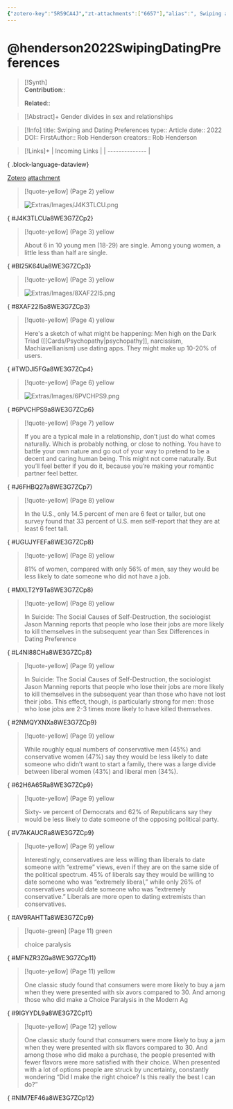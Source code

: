 ```yaml
---
{"zotero-key":"5R59CA4J","zt-attachments":["6657"],"alias":", Swiping and Dating Preferences","keywords":[],"FirstAuthor":"[[ Rob Henderson]]","tags":["source/article"],"dg-publish":true,"permalink":"/sources/henderson2022-swiping-dating-preferences/","dgPassFrontmatter":true}
---
```


# @henderson2022SwipingDatingPreferences

>[!Synth]  
>**Contribution**::  
>  
>**Related**:: 
>  

> [!Abstract]+
> Gender divides in sex and relationships

> [!Info]
> title: Swiping and Dating Preferences
> type:: Article 
> date:: 2022
> DOI:: 
> FirstAuthor:: Rob Henderson
> creators:: Rob Henderson

> [!Links]+
>  | Incoming Links |
> | -------------- |
> 
{ .block-language-dataview}


[Zotero](zotero://select/library/items/5R59CA4J) [attachment](<file:///Users/nathanmaxwell/Zotero/storage/8WE3G7ZC/Henderson_2022_Swiping%20and%20Dating%20Preferences.pdf>)

> [!quote-yellow] (Page 2) yellow
> 
> ![Extras/Images/J4K3TLCU.png](/img/user/Extras/Images/J4K3TLCU.png)
>
{ #J4K3TLCUa8WE3G7ZCp2}


> [!quote-yellow] (Page 3) yellow
> 
> About 6 in 10 young men (18-29) are single. Among young women, a little less than half are single.
>
{ #BI25K64Ua8WE3G7ZCp3}


> [!quote-yellow] (Page 3) yellow
> 
> ![Extras/Images/8XAF22I5.png](/img/user/Extras/Images/8XAF22I5.png)
>
{ #8XAF22I5a8WE3G7ZCp3}


> [!quote-yellow] (Page 4) yellow
> 
> Here's a sketch of what might be happening: Men high on the Dark Triad ([[Cards/Psychopathy\|psychopathy]], narcissism, Machiavellianism) use dating apps. They might make up 10-20% of users.
>
{ #TWDJI5FGa8WE3G7ZCp4}


> [!quote-yellow] (Page 6) yellow
> 
> ![Extras/Images/6PVCHPS9.png](/img/user/Extras/Images/6PVCHPS9.png)
>
{ #6PVCHPS9a8WE3G7ZCp6}


> [!quote-yellow] (Page 7) yellow
> 
> If you are a typical male in a relationship, don’t just do what comes naturally. Which is probably nothing, or close to nothing. You have to battle your own nature and go out of your way to pretend to be a decent and caring human being. This might not come naturally. But you’ll feel better if you do it, because you’re making your romantic partner feel better.
>
{ #J6FHBQ27a8WE3G7ZCp7}


> [!quote-yellow] (Page 8) yellow
> 
> In the U.S., only 14.5 percent of men are 6 feet or taller, but one survey found that 33 percent of U.S. men self-report that they are at least 6 feet tall.
>
{ #UGUJYFEFa8WE3G7ZCp8}


> [!quote-yellow] (Page 8) yellow
> 
> 81% of women, compared with only 56% of men, say they would be less likely to date someone who did not have a job.
>
{ #MXLT2Y9Ta8WE3G7ZCp8}


> [!quote-yellow] (Page 8) yellow
> 
> In Suicide: The Social Causes of Self-Destruction, the sociologist Jason Manning reports that people who lose their jobs are more likely to kill themselves in the subsequent year than Sex Differences in Dating Preference
>
{ #L4NI88CHa8WE3G7ZCp8}


> [!quote-yellow] (Page 9) yellow
> 
> In Suicide: The Social Causes of Self-Destruction, the sociologist Jason Manning reports that people who lose their jobs are more likely to kill themselves in the subsequent year than those who have not lost their jobs. This effect, though, is particularly strong for men: those who lose jobs are 2-3 times more likely to have killed themselves.
>
{ #2NMQYXNXa8WE3G7ZCp9}


> [!quote-yellow] (Page 9) yellow
> 
> While roughly equal numbers of conservative men (45%) and conservative women (47%) say they would be less likely to date someone who didn’t want to start a family, there was a large divide between liberal women (43%) and liberal men (34%).
>
{ #62H6A65Ra8WE3G7ZCp9}


> [!quote-yellow] (Page 9) yellow
> 
> Sixty- ve percent of Democrats and 62% of Republicans say they would be less likely to date someone of the opposing political party.
>
{ #V7AKAUCRa8WE3G7ZCp9}


> [!quote-yellow] (Page 9) yellow
> 
> Interestingly, conservatives are less willing than liberals to date someone with “extreme” views, even if they are on the same side of the political spectrum. 45% of liberals say they would be willing to date someone who was “extremely liberal,” while only 26% of conservatives would date someone who was “extremely conservative.” Liberals are more open to dating extremists than conservatives.
>
{ #AV9RAHTTa8WE3G7ZCp9}


> [!quote-green] (Page 11) green
> 
> choice paralysis
>
{ #MFNZR3ZGa8WE3G7ZCp11}


> [!quote-yellow] (Page 11) yellow
> 
> One classic study found that consumers were more likely to buy a jam when they were presented with six avors compared to 30. And among those who did make a Choice Paralysis in the Modern Ag
>
{ #9IGYYDL9a8WE3G7ZCp11}


> [!quote-yellow] (Page 12) yellow
> 
> One classic study found that consumers were more likely to buy a jam when they were presented with six flavors compared to 30. And among those who did make a purchase, the people presented with fewer flavors were more satisfied with their choice. When presented with a lot of options people are struck by uncertainty, constantly wondering “Did I make the right choice? Is this really the best I can do?”
>
{ #NIM7EF46a8WE3G7ZCp12}

